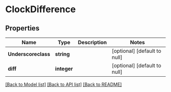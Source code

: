 # ClockDifference

## Properties
Name | Type | Description | Notes
------------ | ------------- | ------------- | -------------
**Underscoreclass** | **string** |  | [optional] [default to null]
**diff** | **integer** |  | [optional] [default to null]

[[Back to Model list]](../README.md#documentation-for-models) [[Back to API list]](../README.md#documentation-for-api-endpoints) [[Back to README]](../README.md)



